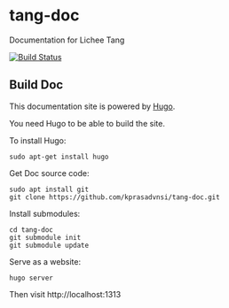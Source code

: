# tang-doc

Documentation for Lichee Tang

[![Build Status](https://travis-ci.org/kprasadvnsi/tang-doc.svg?branch=master)](https://travis-ci.org/kprasadvnsi/tang-doc)

## Build Doc


This documentation site is powered by [Hugo](https://gohugo.io/).

You need Hugo to be able to build the site.

To install Hugo:

```
sudo apt-get install hugo
```

Get Doc source code:
```
sudo apt install git 
git clone https://github.com/kprasadvnsi/tang-doc.git
```

Install submodules:

```
cd tang-doc
git submodule init
git submodule update
```

Serve as a website:

```
hugo server
```

Then visit http://localhost:1313